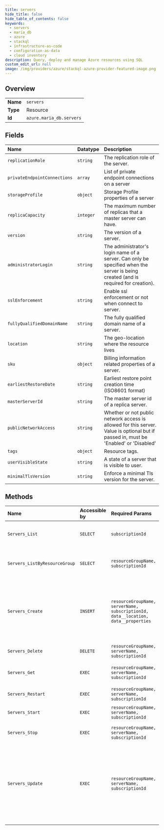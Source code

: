 ```yaml
---
title: servers
hide_title: false
hide_table_of_contents: false
keywords:
  - servers
  - maria_db
  - azure    
  - stackql
  - infrastructure-as-code
  - configuration-as-data
  - cloud inventory
description: Query, deploy and manage Azure resources using SQL
custom_edit_url: null
image: /img/providers/azure/stackql-azure-provider-featured-image.png
---
```

  
    

## Overview
<table><tbody>
<tr><td><b>Name</b></td><td><code>servers</code></td></tr>
<tr><td><b>Type</b></td><td>Resource</td></tr>
<tr><td><b>Id</b></td><td><code>azure.maria_db.servers</code></td></tr>
</tbody></table>

## Fields
| Name | Datatype | Description |
|:-----|:---------|:------------|
| `replicationRole` | `string` | The replication role of the server. |
| `privateEndpointConnections` | `array` | List of private endpoint connections on a server |
| `storageProfile` | `object` | Storage Profile properties of a server |
| `replicaCapacity` | `integer` | The maximum number of replicas that a master server can have. |
| `version` | `string` | The version of a server. |
| `administratorLogin` | `string` | The administrator's login name of a server. Can only be specified when the server is being created (and is required for creation). |
| `sslEnforcement` | `string` | Enable ssl enforcement or not when connect to server. |
| `fullyQualifiedDomainName` | `string` | The fully qualified domain name of a server. |
| `location` | `string` | The geo-location where the resource lives |
| `sku` | `object` | Billing information related properties of a server. |
| `earliestRestoreDate` | `string` | Earliest restore point creation time (ISO8601 format) |
| `masterServerId` | `string` | The master server id of a replica server. |
| `publicNetworkAccess` | `string` | Whether or not public network access is allowed for this server. Value is optional but if passed in, must be 'Enabled' or 'Disabled' |
| `tags` | `object` | Resource tags. |
| `userVisibleState` | `string` | A state of a server that is visible to user. |
| `minimalTlsVersion` | `string` | Enforce a minimal Tls version for the server. |
## Methods
| Name | Accessible by | Required Params | Description |
|:-----|:--------------|:----------------|:------------|
| `Servers_List` | `SELECT` | `subscriptionId` | List all the servers in a given subscription. |
| `Servers_ListByResourceGroup` | `SELECT` | `resourceGroupName, subscriptionId` | List all the servers in a given resource group. |
| `Servers_Create` | `INSERT` | `resourceGroupName, serverName, subscriptionId, data__location, data__properties` | Creates a new server or updates an existing server. The update action will overwrite the existing server. |
| `Servers_Delete` | `DELETE` | `resourceGroupName, serverName, subscriptionId` | Deletes a server. |
| `Servers_Get` | `EXEC` | `resourceGroupName, serverName, subscriptionId` | Gets information about a server. |
| `Servers_Restart` | `EXEC` | `resourceGroupName, serverName, subscriptionId` | Restarts a server. |
| `Servers_Start` | `EXEC` | `resourceGroupName, serverName, subscriptionId` | Starts a stopped server. |
| `Servers_Stop` | `EXEC` | `resourceGroupName, serverName, subscriptionId` | Stops a running server. |
| `Servers_Update` | `EXEC` | `resourceGroupName, serverName, subscriptionId` | Updates an existing server. The request body can contain one to many of the properties present in the normal server definition. |

